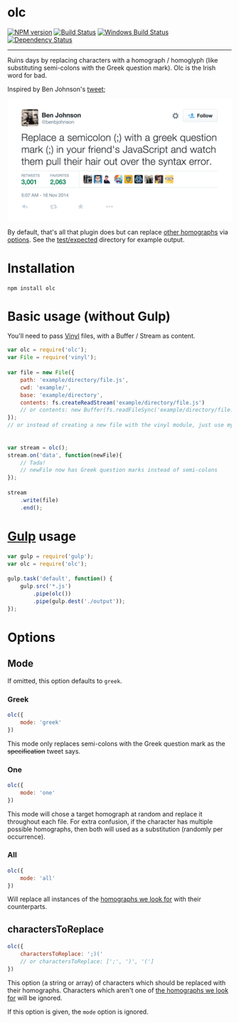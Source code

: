 olc 
===

[![NPM version][npm-image]][npm-url] [![Build Status][travis-image]][travis-url] [![Windows Build Status][appveyor-image]][appveyor-url] [![Dependency Status][depstat-image]][depstat-url] 

---

Ruins days by replacing characters with a homograph / homoglyph (like substituting semi-colons with the Greek question mark). Olc is the Irish word for bad.

Inspired by Ben Johnson's [tweet](https://twitter.com/benbjohnson/status/533848879423578112);

[![Replace a semicolon (;) with a greek question mark (;) in your friend's JavaScript and watch them pull their hair out over the syntax error.](images/tweet.png)](https://twitter.com/benbjohnson/status/533848879423578112)

By default, that's all that plugin does but can replace [other homographs](homographs.json) via [options](#options). See the [test/expected](test/expected) directory for example output.

# Installation

```shell
npm install olc
```

# Basic usage (without Gulp)

You'll need to pass [Vinyl](https://github.com/gulpjs/vinyl) files, with a Buffer / Stream as content.

```js
var olc = require('olc');
var File = require('vinyl');

var file = new File({
    path: 'example/directory/file.js',
    cwd: 'example/',
    base: 'example/directory',
    contents: fs.createReadStream('example/directory/file.js')
    // or contents: new Buffer(fs.readFileSync('example/directory/file.js'))
});
// or instead of creating a new file with the vinyl module, just use my glob-to-vinyl module


var stream = olc();
stream.on('data', function(newFile){
    // Tada!
    // newFile now has Greek question marks instead of semi-colons
});

stream
    .write(file)
    .end();
```

# [Gulp](gulpjs.com) usage

```js
var gulp = require('gulp');
var olc = require('olc');

gulp.task('default', function() {
    gulp.src('*.js')
        .pipe(olc())
        .pipe(gulp.dest('./output'));
});
```

# Options

## Mode

If omitted, this option defaults to `greek`.

### Greek

```js
olc({
    mode: 'greek'
})
```

This mode only replaces semi-colons with the Greek question mark as the ~~specification~~ tweet says.

### One

```js
olc({
    mode: 'one'
})
```

This mode will chose a target homograph at random and replace it throughout each file. For extra confusion, if the character has multiple possible homographs, then both will used as a substitution (randomly per occurrence).

### All

```js
olc({
    mode: 'all'
})
```

Will replace all instances of the [homographs we look for](homographs.json) with their counterparts.

## charactersToReplace

```js
olc({
    charactersToReplace: ';)('
    // or charactersToReplace: [';', ')', '(']
})
```

This option (a string or array) of characters which should be replaced with their homographs. Characters which aren't one of [the homographs we look for](homographs.json) will be ignored.

If this option is given, the `mode` option is ignored.


[npm-url]: https://npmjs.org/package/olc
[npm-image]: http://img.shields.io/npm/v/olc.svg?style=flat

[travis-url]: http://travis-ci.org/adam-lynch/olc
[travis-image]: http://img.shields.io/travis/adam-lynch/olc.svg?style=flat

[appveyor-url]: https://ci.appveyor.com/project/adam-lynch/olc/branch/master
[appveyor-image]: https://ci.appveyor.com/api/projects/status/0c81jdoev69sexq0/branch/master?svg=true

[depstat-url]: https://david-dm.org/adam-lynch/olc
[depstat-image]: https://david-dm.org/adam-lynch/olc.svg?style=flat